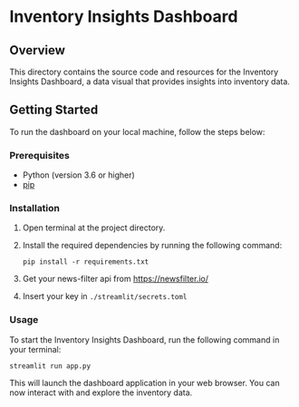 # Inventory Insights Dashboard

## Overview

This directory contains the source code and resources for the Inventory Insights Dashboard, a data visual that provides insights into inventory data.

## Getting Started

To run the dashboard on your local machine, follow the steps below:

### Prerequisites

- Python (version 3.6 or higher)
- [pip](https://pip.pypa.io/en/stable/installing/)

### Installation

1. Open terminal at the project directory.
2. Install the required dependencies by running the following command:
   
    `pip install -r requirements.txt`
3. Get your news-filter api from https://newsfilter.io/
4. Insert your key in `./streamlit/secrets.toml`


### Usage

To start the Inventory Insights Dashboard, run the following command in your terminal:

`streamlit run app.py`

This will launch the dashboard application in your web browser. You can now interact with and explore the inventory data.

